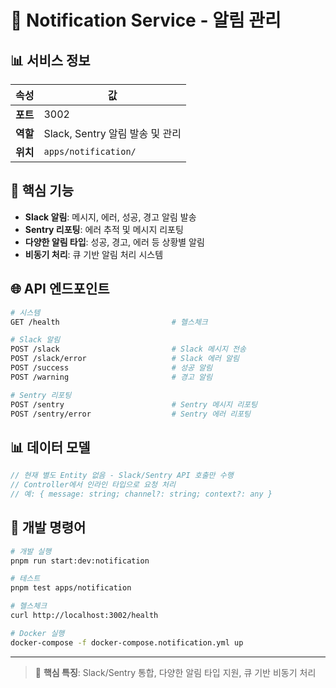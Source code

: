 # 🎯 Notification Service - 알림 관리

## 📊 서비스 정보

| 속성     | 값                              |
| -------- | ------------------------------- |
| **포트** | 3002                            |
| **역할** | Slack, Sentry 알림 발송 및 관리 |
| **위치** | `apps/notification/`            |

## 🎯 핵심 기능

- **Slack 알림**: 메시지, 에러, 성공, 경고 알림 발송
- **Sentry 리포팅**: 에러 추적 및 메시지 리포팅
- **다양한 알림 타입**: 성공, 경고, 에러 등 상황별 알림
- **비동기 처리**: 큐 기반 알림 처리 시스템

## 🌐 API 엔드포인트

```bash
# 시스템
GET /health                         # 헬스체크

# Slack 알림
POST /slack                         # Slack 메시지 전송
POST /slack/error                   # Slack 에러 알림
POST /success                       # 성공 알림
POST /warning                       # 경고 알림

# Sentry 리포팅
POST /sentry                        # Sentry 메시지 리포팅
POST /sentry/error                  # Sentry 에러 리포팅
```

## 📊 데이터 모델

```typescript
// 현재 별도 Entity 없음 - Slack/Sentry API 호출만 수행
// Controller에서 인라인 타입으로 요청 처리
// 예: { message: string; channel?: string; context?: any }
```

## 🔧 개발 명령어

```bash
# 개발 실행
pnpm run start:dev:notification

# 테스트
pnpm test apps/notification

# 헬스체크
curl http://localhost:3002/health

# Docker 실행
docker-compose -f docker-compose.notification.yml up
```

---

> 📝 **핵심 특징**: Slack/Sentry 통합, 다양한 알림 타입 지원, 큐 기반 비동기 처리
